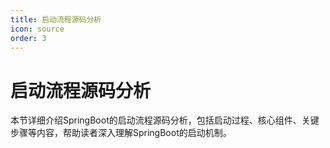 ```yaml
---
title: 启动流程源码分析
icon: source
order: 3
---
```


# 启动流程源码分析

本节详细介绍SpringBoot的启动流程源码分析，包括启动过程、核心组件、关键步骤等内容，帮助读者深入理解SpringBoot的启动机制。
